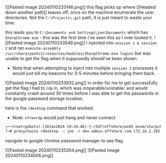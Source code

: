 ![[Pasted image 20240110233146.png]]
this flag picks up where [[Headed down another path]] leaves off, once on the machine enumerate the user directories. Not the `C:\Projects\.git`  path, it is just meant to waste your time.

this leads you to `C:\Documents and Settings\joe\Documents` which has `SharpChrome.exe` - this was the first time i've seen this so I over looked it.
![[Pasted image 20240110233546.png]]
I injected into `session 1 & session 2` and ran `execute-assembly /usr/share/poshc2/resources/modules/SharpChrome.exe logins` but was unable to get the flag when it supposedly should've been shown.
- Note that when attempting to inject into multiple `session 2` processes it would just kill my beacons for 3-5 minutes before bringing them back.

![[Pasted image 20240110233932.png]]
in order for me to get successfully get the flag I had to `rdp` in, which was inoperable/unstable/ and would constantly crash around 30 times before I was able to get the passwords in the google password storage location.

here is the `rdesktop` command that worked: 
- Note: `xfreerdp` would just hang and never connect.
```bash
┌──(root💀gobots)-[10Jan2024 19:34:46]-[~/SUT/offshore/ws03 enum/sharpchrome.exe]
└─# proxychains rdesktop -u joe -d dev.admin.offshore.com 172.16.2.102
```

navigate to google chrome password manager to see flag.

![[Pasted image 20240110235304.png]]
![[Pasted image 20240110234006.png]]